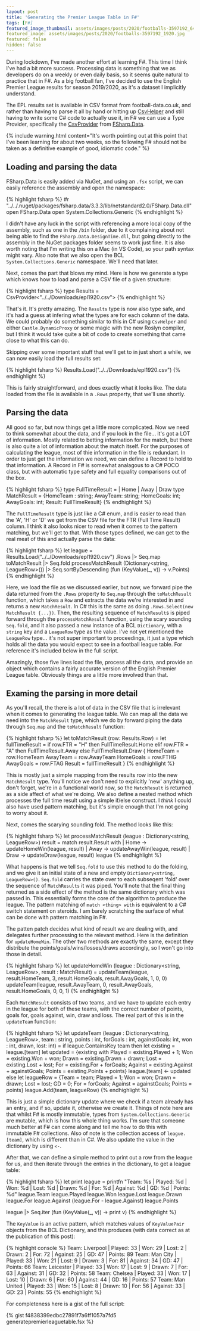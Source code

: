 ```yaml
---
layout: post
title: 'Generating the Premier League Table in F#'
tags: [F#]
featured_image_thumbnail: assets/images/posts/2020/footballs-3597192_640.jpg
featured_image: assets/images/posts/2020/footballs-3597192_1920.jpg
featured: false
hidden: false
---
```

During lockdown, I've made another effort at learning F#. This time I think I've had a bit more success. Processing data is something that we as developers do on a weekly or even daily basis, so it seems quite natural to practice that in F#. As a big football fan, I've decided to use the English Premier League results for season 2019/2020, as it's a dataset I implicitly understand.

The EPL results set is available in CSV format from football-data.co.uk, and rather than having to parse it all by hand or hitting up [CsvHelper](https://joshclose.github.io/CsvHelper/) and still having to write some C# code to actually use it, in F# we can use a Type Provider, specifically the [CsvProvider](https://fsharp.github.io/FSharp.Data/library/CsvProvider.html) from [FSharp.Data](https://fsharp.github.io/FSharp.Data/).

{% include warning.html content="It's worth pointing out at this point that I've been learning for about two weeks, so the following F# should not be taken as a definitive example of good, idiomatic code." %}

## Loading and parsing the data
FSharp.Data is easily added via NuGet, and using an `.fsx` script, we can easily reference the assembly and open the namespace:

{% highlight fsharp %}
#r "../../.nuget/packages/fsharp.data/3.3.3/lib/netstandard2.0/FSharp.Data.dll"
open FSharp.Data
open System.Collections.Generic
{% endhighlight %}

I didn't have any luck in the script with referencing a more local copy of the assembly, such as one in the `/bin` folder, due to it complaining about not being able to find the `FSharp.Data.DesignTime.dll`, but going directly to the assembly in the NuGet packages folder seems to work just fine. It is also worth noting that I'm writing this on a Mac (in VS Code), so your path syntax might vary. Also note that we also open the BCL `System.Collections.Generic` namespace. We'll need that later.

Next, comes the part that blows my mind. Here is how we generate a type which knows how to load and parse a CSV file of a given structure:

{% highlight fsharp %}
type Results = CsvProvider<"../../Downloads/epl1920.csv">
{% endhighlight %}

That's it. It's pretty amazing. The `Results` type is now also type safe, and it's had a guess at infering what the types are for each column of the data. We could probably do something similar to this in C# using `CsvHelper` and either `Castle.DynamicProxy` or some magic with the new Roslyn compiler, but I think it would take quite a bit of code to create something that came close to what this can do.

Skipping over some important stuff that we'll get to in just short a while, we can now easily load the full results set:

{% highlight fsharp %}
Results.Load("../../Downloads/epl1920.csv")
{% endhighlight %}

This is fairly straightforward, and does exactly what it looks like. The data loaded from the file is available in a `.Rows` property, that we'll use shortly.

## Parsing the data
All good so far, but now things get a little more complicated. Now we need to think somewhat about the data, and if you look in the file... it's got a LOT of information. Mostly related to betting information for the match, but there is also quite a lot of information about the match itself. For the purposes of calculating the league, most of thie information in the file is redundant. In order to just get the information we need, we can define a Record to hold to that information. A Record in F# is somewhat analagous to a C# POCO class, but with automatic type safety and full equality comparisons out of the box.

{% highlight fsharp %}
type FullTimeResult = | Home | Away | Draw
type MatchResult = {HomeTeam : string; AwayTeam: string; HomeGoals: int; AwayGoals: int; Result: FullTimeResult}
{% endhighlight %}

The `FullTimeResult` type is just like a C# enum, and is easier to read than the 'A', 'H' or 'D' we get from the CSV file for the FTR (Full Time Result) column. I think it also looks nicer to read when it comes to the pattern matching, but we'll get to that. With those types defined, we can get to the real meat of this and actually parse the data:

{% highlight fsharp %}
let league = Results.Load("../../Downloads/epl1920.csv")
                .Rows
                |> Seq.map toMatchResult
                |> Seq.fold processMatchResult (Dictionary<string, LeagueRow>())
                |> Seq.sortByDescending (fun (KeyValue(_, v)) -> v.Points)
{% endhighlight %}

Here, we load the file as we discussed earlier, but now, we forward pipe the data returned from the `.Rows` property to `Seq.map` through the `toMatchResult` function, which takes a `Row` and extracts the data we're interested in and returns a new `MatchResult`. In C# this is the same as doing `.Rows.Select(new MatchResult {...})`. Then, the resulting sequence of `MatchResult`s is piped forward through the `processMatchResult` function, using the scary sounding `Seq.fold`, and it also passed a new instance of a BCL `Dictionary`, with a `string` key and a `LeagueRow` type as the value. I've not yet mentioned the `LeagueRow` type... it's not super important to proceedings, it just a type which holds all the data you would expect to see in a football league table. For reference it's included below in the full script.

Amazingly, those five lines load the file, process all the data, and provide an object which contains a fairly accurate version of the English Premier League table. Obviously things are a little more involved than that.

## Examing the parsing in more detail
As you'll recall, the there is a lot of data in the CSV file that is irrelevant when it comes to generating the league table. We can map all the data we need into the `MatchResult` type, which we do by forward piping the data through `Seq.map` and the `toMatchResult` function:

{% highlight fsharp %}
let toMatchResult (row: Results.Row) =
    let fullTimeResult = 
        if row.FTR = "H" then FullTimeResult.Home
        elif row.FTR = "A" then FullTimeResult.Away
        else FullTimeResult.Draw
    {
        HomeTeam = row.HomeTeam
        AwayTeam = row.AwayTeam
        HomeGoals = row.FTHG
        AwayGoals = row.FTAG
        Result = fullTimeResult
    }
{% endhighlight %}

This is mostly just a simple mapping from the results row into the new `MatchResult` type. You'll notice we don't need to explicitly 'new' anything up, don't forget, we're in a functional world now, so the `MatchResult` is returned as a side affect of what we're doing. We also define a nested method which processes the full time result using a simple if/else construct. I _think_ I could also have used pattern matching, but it's simple enough that I'm not going to worry about it.

Next, comes the scarying sounding fold. The method looks like this:

{% highlight fsharp %}
let processMatchResult (league : Dictionary<string, LeagueRow>) result  =
    match result.Result with
    | Home -> updateHomeWin(league, result)
    | Away -> updateAwayWin(league, result)
    | Draw -> updateDraw(league, result)
    league
{% endhighlight %}

What happens is that we tell `Seq.fold` to use this method to do the folding, and we give it an initial state of a new and empty `Dictionary<string, LeagueRow>()`. `Seq.fold` carries the state over to each subseqent 'fold' over the sequence of `MatchResults` it was piped. You'll note that the final thing returned as a side effect of the method is the same dictionary which was passed in. This essentially forms the core of the algorithm to produce the league. The pattern matching of `match <thing> with` is equivalent to a C# switch statement on steroids. I am barely scratching the surface of what can be done with pattern matching in F#.

The patten patch decides what kind of result we are dealing with, and delegates further processing to the relevant method. Here is the definition for `updateHomeWin`. The other two methods are exactly the same, except they distribute the points/goals/wins/losses/draws accordingly, so I won't go into those in detail.

{% highlight fsharp %}
let updateHomeWin (league : Dictionary<string, LeagueRow>, result : MatchResult) =
    updateTeam(league, result.HomeTeam, 3, result.HomeGoals, result.AwayGoals, 1, 0, 0)
    updateTeam(league, result.AwayTeam, 0, result.AwayGoals, result.HomeGoals, 0, 0, 1)
{% endhighlight %}

Each `MatchResult` consists of two teams, and we have to update each entry in the league for both of these teams, with the correct number of points, goals for, goals against, win, draw and loss. The real part of this is in the `updateTeam` function:

{% highlight fsharp %}
let updateTeam (league : Dictionary<string, LeagueRow>, team : string, points : int, forGoals : int, againstGoals: int, won : int, drawn, lost: int) =
    if league.ContainsKey team then
        let existing = league.[team]
        let updated = {existing with Played = existing.Played + 1; Won = existing.Won + won; Drawn = existing.Drawn + drawn; Lost = existing.Lost + lost; For = existing.For + forGoals; Against = existing.Against + againstGoals; Points = existing.Points + points}
        league.[team] <- updated
    else
        let leagueRow = {Team = team; Played = 1; Won = won; Drawn = drawn; Lost = lost; GD = 0; For = forGoals; Against = againstGoals; Points = points}
        league.Add(team, leagueRow)
{% endhighlight %}

This is just a simple dictionary update where we check if a team already has an entry, and if so, update it, otherwise we create it. Things of note here are that whilst F# is mostly immutable, types from `System.Collections.Generic` are mutable, which is how this whole thing works. I'm sure that someone much better at F# can come along and tell me how to do this with immutable F# collections. Also of note is the collection access of `league.[team]`, which is different than in C#. We also update the value in the dictionary by using `<-`.

After that, we can define a simple method to print out a row from the league for us, and then iterate through the entries in the dictionary, to get a league table:

{% highlight fsharp %}
let print league =
    printfn "Team: %s | Played: %d | Won: %d | Lost: %d | Drawn: %d | For: %d | Against: %d | GD: %d | Points: %d" league.Team league.Played league.Won league.Lost league.Drawn league.For league.Against (league.For - league.Against) league.Points

league
|> Seq.iter (fun (KeyValue(_, v)) -> print v)
{% endhighlight %}

The `KeyValue` is an active pattern, which matches values of `KeyValuePair` objects from the BCL Dictionary, and this produces (with data correct as at the publication of this post):

{% highlight console %}
Team: Liverpool | Played: 33 | Won: 29 | Lost: 2 | Drawn: 2 | For: 72 | Against: 25 | GD: 47 | Points: 89
Team: Man City | Played: 33 | Won: 21 | Lost: 9 | Drawn: 3 | For: 81 | Against: 34 | GD: 47 | Points: 66
Team: Leicester | Played: 33 | Won: 17 | Lost: 9 | Drawn: 7 | For: 63 | Against: 31 | GD: 32 | Points: 58
Team: Chelsea | Played: 33 | Won: 17 | Lost: 10 | Drawn: 6 | For: 60 | Against: 44 | GD: 16 | Points: 57
Team: Man United | Played: 33 | Won: 15 | Lost: 8 | Drawn: 10 | For: 56 | Against: 33 | GD: 23 | Points: 55
{% endhighlight %}

For completeness here is a gist of the full script:

{% gist f4838399edbc27891f7a6ff1057a7fd5 generatepremierleaguetable.fsx %}